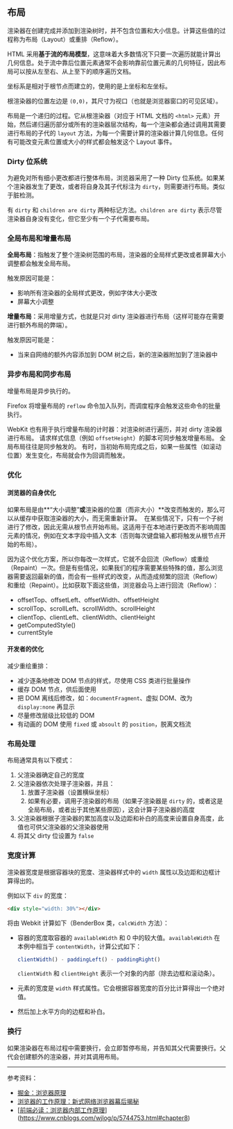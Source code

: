 ## 布局

渲染器在创建完成并添加到渲染树时，并不包含位置和大小信息。计算这些值的过程称为布局（Layout）或重排（Reflow）。

HTML 采用**基于流的布局模型**，这意味着大多数情况下只要一次遍历就能计算出几何信息。处于流中靠后位置元素通常不会影响靠前位置元素的几何特征，因此布局可以按从左至右、从上至下的顺序遍历文档。

坐标系是相对于根节点而建立的，使用的是上坐标和左坐标。

根渲染器的位置左边是 `(0,0)`，其尺寸为视口（也就是浏览器窗口的可见区域）。

布局是一个递归的过程。它从根渲染器（对应于 HTML 文档的 `<html>` 元素）开始，然后递归遍历部分或所有的渲染器层次结构，每一个渲染都会通过调用其需要进行布局的子代的 `layout` 方法，为每一个需要计算的渲染器计算几何信息。任何有可能改变元素位置或大小的样式都会触发这个 Layout 事件。

### Dirty 位系统

为避免对所有细小更改都进行整体布局，浏览器采用了一种 Dirty 位系统。如果某个渲染器发生了更改，或者将自身及其子代标注为 `dirty`，则需要进行布局。类似于脏检测。

有 `dirty` 和 `children are dirty` 两种标记方法。`children are dirty` 表示尽管渲染器自身没有变化，但它至少有一个子代需要布局。

### 全局布局和增量布局

**全局布局**：指触发了整个渲染树范围的布局，渲染器的全局样式更改或者屏幕大小调整都会触发全局布局。

触发原因可能是：

- 影响所有渲染器的全局样式更改，例如字体大小更改
- 屏幕大小调整

**增量布局**：采用增量方式，也就是只对 dirty 渲染器进行布局（这样可能存在需要进行额外布局的弊端）。

触发原因可能是：

- 当来自网络的额外内容添加到 DOM 树之后，新的渲染器附加到了渲染器中

### 异步布局和同步布局

增量布局是异步执行的。

Firefox 将增量布局的 `reflow` 命令加入队列，而调度程序会触发这些命令的批量执行。

WebKit 也有用于执行增量布局的计时器：对渲染树进行遍历，并对 dirty 渲染器进行布局。 请求样式信息（例如 `offsetHeight`）的脚本可同步触发增量布局。 全局布局往往是同步触发的。 有时，当初始布局完成之后，如果一些属性（如滚动位置）发生变化，布局就会作为回调而触发。

### 优化

#### 浏览器的自身优化

如果布局是由**“大小调整”**或**渲染器的位置（而非大小）**改变而触发的，那么可以从缓存中获取渲染器的大小，而无需重新计算。  在某些情况下，只有一个子树进行了修改，因此无需从根节点开始布局。这适用于在本地进行更改而不影响周围元素的情况，例如在文本字段中插入文本（否则每次键盘输入都将触发从根节点开始的布局）。

因为这个优化方案，所以你每改一次样式，它就不会回流（Reflow）或重绘（Repaint）一次。但是有些情况，如果我们的程序需要某些特殊的值，那么浏览器需要返回最新的值，而会有一些样式的改变，从而造成频繁的回流（Reflow）和重绘（Repaint）。比如获取下面这些值，浏览器会马上进行回流（Reflow）：

- offsetTop、offsetLeft、offsetWidth、offsetHeight
- scrollTop、scrollLeft、scrollWidth、scrollHeight
- clientTop、clientLeft、clientWidth、clientHeight
- getComputedStyle()
- currentStyle

#### 开发者的优化

减少重绘重排：

- 减少逐条地修改 DOM 节点的样式，尽使用 CSS 类进行批量操作
- 缓存 DOM 节点，供后面使用
- 把 DOM 离线后修改，如：`documentFragment`、虚拟 DOM、改为 `display:none` 再显示
- 尽量修改层级比较低的 DOM
- 有动画的 DOM 使用 `fixed` 或 `absoult` 的 `position`，脱离文档流

### 布局处理

布局通常具有以下模式：

1. 父渲染器确定自己的宽度
2. 父渲染器依次处理子渲染器，并且：
   1. 放置子渲染器（设置横纵坐标）
   2. 如果有必要，调用子渲染器的布局（如果子渲染器是 `dirty` 的，或者这是全局布局，或者出于其他某些原因），这会计算子渲染器的高度
3. 父渲染器根据子渲染器的累加高度以及边距和补白的高度来设置自身高度，此值也可供父渲染器的父渲染器使用
4. 将其父 dirty 位设置为 `false`

### 宽度计算

渲染器宽度是根据容器块的宽度、渲染器样式中的 `width` 属性以及边距和边框计算得出的。

例如以下 `div` 的宽度：

```html
<div style="width: 30%"></div>
```

将由 Webkit 计算如下（BenderBox 类，`calcWidth` 方法）：

- 容器的宽度取容器的 `availableWidth` 和 0 中的较大值。`availableWidth` 在本例中相当于 `contentWidth`，计算公式如下：

  ```js
  clientWidth() - paddingLeft() - paddingRight()
  ```
  `clientWidth` 和 `clientHeight` 表示一个对象的内部（除去边框和滚动条）。

- 元素的宽度是 `width` 样式属性。它会根据容器宽度的百分比计算得出一个绝对值。

- 然后加上水平方向的边框和补白。

### 换行

如果渲染器在布局过程中需要换行，会立即暂停布局，并告知其父代需要换行。父代会创建额外的渲染器，并对其调用布局。

---

参考资料：

- [掘金：浏览器原理](https://juejin.im/post/5b0a6f1af265da0ddb63ecd9#heading-16)
- [浏览器的工作原理：新式网络浏览器幕后揭秘](https://www.html5rocks.com/zh/tutorials/internals/howbrowserswork/#Introduction)
- [[前端必读：浏览器内部工作原理](https://www.cnblogs.com/wjlog/p/5744753.html)](https://www.cnblogs.com/wjlog/p/5744753.html#chapter8)